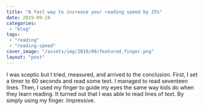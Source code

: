 ```yaml
---
title: "A fast way to increase your reading speed by 25%"
date: 2019-09-19
categories: 
 - "blog"
tags: 
 - "reading"
 - "reading-speed"
cover_image: "/assets/img/2019/09/featured_finger.png"
layout: "post"
---
```


I was sceptic but I tried, measured, and arrived to the conclusion. First, I set a timer to 60 seconds and read some text. I managed to read seventeen lines. Then, I used my finger to guide my eyes the same way kids do when they learn reading. It turned out that I was able to read lines of text. By simply using my finger. Impressive.
